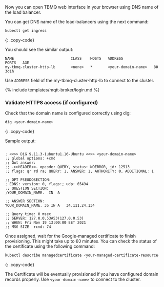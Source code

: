 Now you can open TBMQ web interface in your browser using DNS name of the load balancer.

You can get DNS name of the load-balancers using the next command:

```bash
kubectl get ingress
```
{: .copy-code}

You should see the similar output:

```text
NAME                          CLASS    HOSTS   ADDRESS              PORTS   AGE
my-tbmq-cluster-http-lb       <none>   *       <your-domain-name>   80      3d1h
```

Use `ADDRESS` field of the my-tbmq-cluster-http-lb to connect to the cluster.

{% include templates/mqtt-broker/login.md %}

### Validate HTTPS access (if configured)

Check that the domain name is configured correctly using dig:

```bash
dig <your-domain-name>
```
{: .copy-code}

Sample output:

```text

; <<>> DiG 9.11.3-1ubuntu1.16-Ubuntu <<>> <your-domain-name>
;; global options: +cmd
;; Got answer:
;; ->>HEADER<<- opcode: QUERY, status: NOERROR, id: 12513
;; flags: qr rd ra; QUERY: 1, ANSWER: 1, AUTHORITY: 0, ADDITIONAL: 1

;; OPT PSEUDOSECTION:
; EDNS: version: 0, flags:; udp: 65494
;; QUESTION SECTION:
;YOUR_DOMAIN_NAME.	IN	A

;; ANSWER SECTION:
YOUR_DOMAIN_NAME. 36 IN	A	34.111.24.134

;; Query time: 0 msec
;; SERVER: 127.0.0.53#53(127.0.0.53)
;; WHEN: Fri Nov 19 13:00:00 EET 2021
;; MSG SIZE  rcvd: 74

```

Once assigned, wait for the Google-managed certificate to finish provisioning. This might take up to 60 minutes. You can check the status of the certificate using the following command:

```bash
kubectl describe managedcertificate <your-managed-certificate-resource-name>
```
{: .copy-code}

The Certificate will be eventually provisioned if you have configured domain records properly. Use `<your-domain-name>` to connect to the cluster.
